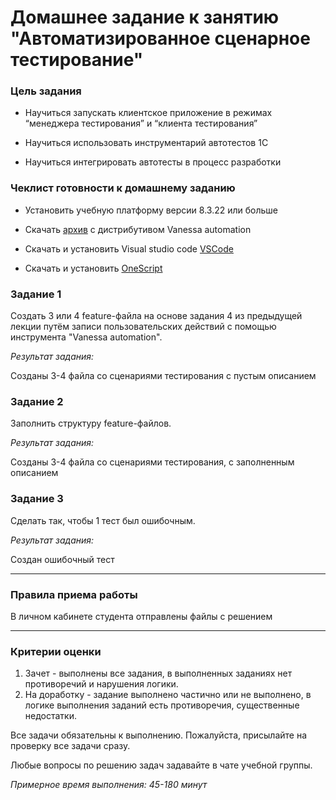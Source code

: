 # Домашнее задание к занятию "Автоматизированное сценарное тестирование"


### Цель задания

* Научиться запускать клиентское приложение в режимах “менеджера тестирования” и “клиента тестирования”

* Научиться использовать инструментарий автотестов 1С

* Научиться интегрировать автотесты в процесс разработки

### Чеклист готовности к домашнему заданию

* Установить учебную платформу версии 8.3.22 или больше

* Скачать [архив](https://drive.google.com/file/d/1QnZ3fnGMaH7Uueg55w1jTK5fUyipZdEF/view?usp=share_link) с дистрибутивом Vanessa automation

* Скачать и установить Visual studio code [VSCode](https://code.visualstudio.com/download)

* Скачать и установить [OneScript](https://oscript.io/downloads)

### Задание 1

Создать 3 или 4 feature-файла на основе задания 4 из предыдущей лекции путём записи пользовательских действий с помощью инструмента "Vanessa automation".

*Результат задания:*

Созданы 3-4 файла со сценариями тестирования с пустым описанием

### Задание 2

Заполнить структуру feature-файлов.

*Результат задания:*

Созданы 3-4 файла со сценариями тестирования, с заполненным описанием 

### Задание 3

Сделать так, чтобы 1 тест был ошибочным.

*Результат задания:*

Создан ошибочный тест

------

### Правила приема работы

В личном кабинете студента отправлены файлы с решением

------

### Критерии оценки

1. Зачет - выполнены все задания, в выполненных заданиях нет противоречий и нарушения логики. 
2. На доработку - задание выполнено частично или не выполнено, в логике выполнения заданий есть противоречия, существенные недостатки.

Все задачи обязательны к выполнению. Пожалуйста, присылайте на проверку все задачи сразу.

Любые вопросы по решению задач задавайте в чате учебной группы.

*Примерное время выполнения: 45-180 минут*



